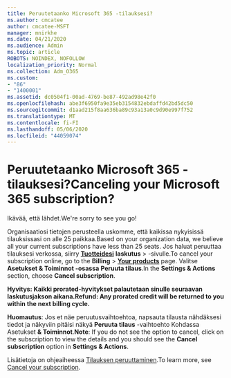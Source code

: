 ```yaml
---
title: Peruutetaanko Microsoft 365 -tilauksesi?
ms.author: cmcatee
author: cmcatee-MSFT
manager: mnirkhe
ms.date: 04/21/2020
ms.audience: Admin
ms.topic: article
ROBOTS: NOINDEX, NOFOLLOW
localization_priority: Normal
ms.collection: Adm_O365
ms.custom:
- "86"
- "1400001"
ms.assetid: dc0504f1-00ad-4769-be87-492ad98e42f0
ms.openlocfilehash: abe3f6950fa9e35eb3154832ebdaffd42bd5dc50
ms.sourcegitcommit: d1aad215f8aa636ba89c93a13a0c9d90e997f752
ms.translationtype: MT
ms.contentlocale: fi-FI
ms.lasthandoff: 05/06/2020
ms.locfileid: "44059074"
---
```

# <a name="canceling-your-microsoft-365-subscription"></a><span data-ttu-id="8889f-102">Peruutetaanko Microsoft 365 -tilauksesi?</span><span class="sxs-lookup"><span data-stu-id="8889f-102">Canceling your Microsoft 365 subscription?</span></span>

<span data-ttu-id="8889f-103">Ikävää, että lähdet.</span><span class="sxs-lookup"><span data-stu-id="8889f-103">We're sorry to see you go!</span></span>
  
<span data-ttu-id="8889f-104">Organisaatiosi tietojen perusteella uskomme, että kaikissa nykyisissä tilauksissasi on alle 25 paikkaa.</span><span class="sxs-lookup"><span data-stu-id="8889f-104">Based on your organization data, we believe all your current subscriptions have less than 25 seats.</span></span> <span data-ttu-id="8889f-105">Jos haluat peruuttaa tilauksesi verkossa, siirry **[Tuotteidesi](https://go.microsoft.com/fwlink/p/?linkid=842054)** **laskutus** \> -sivulle.</span><span class="sxs-lookup"><span data-stu-id="8889f-105">To cancel your subscription online, go to the **Billing** \> **[Your products](https://go.microsoft.com/fwlink/p/?linkid=842054)** page.</span></span> <span data-ttu-id="8889f-106">Valitse **Asetukset & Toiminnot -osassa** **Peruuta tilaus**.</span><span class="sxs-lookup"><span data-stu-id="8889f-106">In the **Settings & Actions** section, choose **Cancel subscription**.</span></span>
  
<span data-ttu-id="8889f-107">**Hyvitys: Kaikki prorated-hyvitykset palautetaan sinulle seuraavan laskutusjakson aikana.**</span><span class="sxs-lookup"><span data-stu-id="8889f-107">**Refund: Any prorated credit will be returned to you within the next billing cycle.**</span></span> 

<span data-ttu-id="8889f-108">**Huomautus**: Jos et näe peruutusvaihtoehtoa, napsauta tilausta nähdäksesi tiedot ja näkyviin pitäisi näkyä **Peruuta tilaus** -vaihtoehto Kohdassa Asetukset **& Toiminnot**.</span><span class="sxs-lookup"><span data-stu-id="8889f-108">**Note**: If you do not see the option to cancel, click on the subscription to view the details and you should see the **Cancel subscription** option in **Settings & Actions**.</span></span> 

<span data-ttu-id="8889f-109">Lisätietoja on ohjeaiheessa [Tilauksen peruuttaminen](https://docs.microsoft.com/office365/admin/subscriptions-and-billing/cancel-your-subscription).</span><span class="sxs-lookup"><span data-stu-id="8889f-109">To learn more, see [Cancel your subscription](https://docs.microsoft.com/office365/admin/subscriptions-and-billing/cancel-your-subscription).</span></span> 
